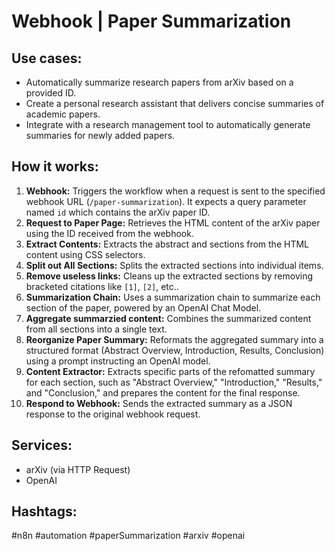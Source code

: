 # Webhook | Paper Summarization

## Use cases:

- Automatically summarize research papers from arXiv based on a provided ID.
- Create a personal research assistant that delivers concise summaries of academic papers.
- Integrate with a research management tool to automatically generate summaries for newly added papers.

## How it works:

1.  **Webhook:** Triggers the workflow when a request is sent to the specified webhook URL (`/paper-summarization`). It expects a query parameter named `id` which contains the arXiv paper ID.
2.  **Request to Paper Page:** Retrieves the HTML content of the arXiv paper using the ID received from the webhook.
3.  **Extract Contents:** Extracts the abstract and sections from the HTML content using CSS selectors.
4.  **Split out All Sections:** Splits the extracted sections into individual items.
5.  **Remove useless links:** Cleans up the extracted sections by removing bracketed citations like `[1]`, `[2]`, etc..
6.  **Summarization Chain:** Uses a summarization chain to summarize each section of the paper, powered by an OpenAI Chat Model.
7.  **Aggregate summarzied content:** Combines the summarized content from all sections into a single text.
8.  **Reorganize Paper Summary:** Reformats the aggregated summary into a structured format (Abstract Overview, Introduction, Results, Conclusion) using a prompt instructing an OpenAI model.
9.  **Content Extractor:** Extracts specific parts of the refomatted summary for each section, such as "Abstract Overview," "Introduction," "Results," and "Conclusion," and prepares the content for the final response.
10. **Respond to Webhook:** Sends the extracted summary as a JSON response to the original webhook request.

## Services:

-   arXiv (via HTTP Request)
-   OpenAI

## Hashtags:

#n8n #automation #paperSummarization #arxiv #openai
